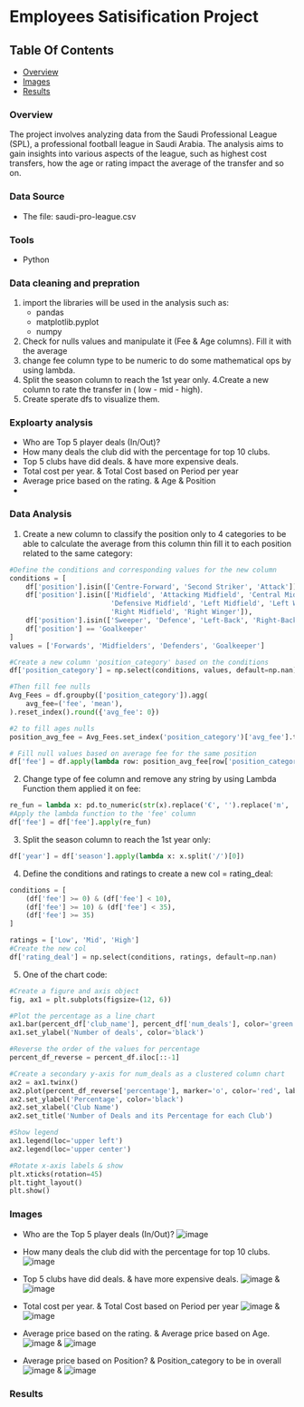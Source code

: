 # Employees Satisification Project

## Table Of Contents
- [Overview](#overview)
- [Images](#images)
- [Results](#results)

### Overview
The project involves analyzing data from the Saudi Professional League (SPL), a professional football league in Saudi Arabia. The analysis aims to gain insights into various aspects of the league, such as highest cost transfers, how the age or rating impact the average of the transfer and so on.
### Data Source
- The file: saudi-pro-league.csv
  
### Tools
- Python
  
### Data cleaning and prepration
1. import the libraries will be used in the analysis such as:
   - pandas
   - matplotlib.pyplot
   - numpy
2. Check for nulls values and manipulate it (Fee & Age columns). Fill it with the average
3. change fee column type to be numeric to do some mathematical ops by using lambda.
3. Split the season column to reach the 1st year only.
4.Create a new column to rate the transfer in ( low - mid - high).
5. Create sperate dfs to visualize them.

### Exploarty analysis
- Who are Top 5 player deals (In/Out)?
- How many deals the club did with the percentage for top 10 clubs.
- Top 5 clubs have did deals. & have more expensive deals.
- Total cost per year. & Total Cost based on Period per year
- Average price based on the rating. & Age & Position
- 
### Data Analysis
1. Create a new column to classify the position only to 4 categories to be able to calculate the average from this column thin fill it to each position related to the same category:
```python
#Define the conditions and corresponding values for the new column
conditions = [
    df['position'].isin(['Centre-Forward', 'Second Striker', 'Attack']),
    df['position'].isin(['Midfield', 'Attacking Midfield', 'Central Midfield', 
                         'Defensive Midfield', 'Left Midfield', 'Left Winger', 
                         'Right Midfield', 'Right Winger']),
    df['position'].isin(['Sweeper', 'Defence', 'Left-Back', 'Right-Back', 'Centre-Back']),
    df['position'] == 'Goalkeeper'
]
values = ['Forwards', 'Midfielders', 'Defenders', 'Goalkeeper']

#Create a new column 'position_category' based on the conditions
df['position_category'] = np.select(conditions, values, default=np.nan)

#Then fill fee nulls
Avg_Fees = df.groupby(['position_category']).agg(
    avg_fee=('fee', 'mean'),
).reset_index().round({'avg_fee': 0})

#2 to fill ages nulls
position_avg_fee = Avg_Fees.set_index('position_category')['avg_fee'].to_dict()

# Fill null values based on average fee for the same position
df['fee'] = df.apply(lambda row: position_avg_fee[row['position_category']] if pd.isnull(row['fee']) else row['fee'], axis=1)
```

2. Change type of fee column and remove any string by using Lambda Function them applied it on fee:
```python
re_fun = lambda x: pd.to_numeric(str(x).replace('€', '').replace('m', ''), errors='coerce')
#Apply the lambda function to the 'fee' column
df['fee'] = df['fee'].apply(re_fun)
```

3. Split the season column to reach the 1st year only:
```python
df['year'] = df['season'].apply(lambda x: x.split('/')[0])
```

4. Define the conditions and  ratings to create a new col = rating_deal:

```python
conditions = [
    (df['fee'] >= 0) & (df['fee'] < 10),
    (df['fee'] >= 10) & (df['fee'] < 35),
    (df['fee'] >= 35)
]

ratings = ['Low', 'Mid', 'High']
#Create the new col
df['rating_deal'] = np.select(conditions, ratings, default=np.nan)
```

5. One of the chart code:
```python
#Create a figure and axis object
fig, ax1 = plt.subplots(figsize=(12, 6))

#Plot the percentage as a line chart
ax1.bar(percent_df['club_name'], percent_df['num_deals'], color='green', label='Number of Deals')
ax1.set_ylabel('Number of deals', color='black')

#Reverse the order of the values for percentage
percent_df_reverse = percent_df.iloc[::-1]

#Create a secondary y-axis for num_deals as a clustered column chart
ax2 = ax1.twinx()
ax2.plot(percent_df_reverse['percentage'], marker='o', color='red', label='Percentage')
ax2.set_ylabel('Percentage', color='black')
ax2.set_xlabel('Club Name')
ax2.set_title('Number of Deals and its Percentage for each Club')

#Show legend
ax1.legend(loc='upper left')
ax2.legend(loc='upper center')

#Rotate x-axis labels & show
plt.xticks(rotation=45)
plt.tight_layout()
plt.show()
```

### Images
- Who are the Top 5 player deals (In/Out)?
  ![image](https://github.com/aishaalishehri/DA_Projects/assets/145159903/7f0ce806-851e-4a3b-bac9-00ff5bb80a73)
  
- How many deals the club did with the percentage for top 10 clubs.
  ![image](https://github.com/aishaalishehri/DA_Projects/assets/145159903/1485401a-7fe5-42d5-90cd-70936e9b05de)

- Top 5 clubs have did deals. & have more expensive deals.
  ![image](https://github.com/aishaalishehri/DA_Projects/assets/145159903/e3bfd5ee-f217-4747-9f9a-e318ca9012b6)
  &
  ![image](https://github.com/aishaalishehri/DA_Projects/assets/145159903/7938cd95-80d0-4a6e-abd3-f38862ae34f3)

- Total cost per year. & Total Cost based on Period per year
  ![image](https://github.com/aishaalishehri/DA_Projects/assets/145159903/c11b6a59-6e51-4754-aa0c-e407150cb989)
  &
  ![image](https://github.com/aishaalishehri/DA_Projects/assets/145159903/f5f80314-8420-4ea5-b3e0-0938a60cd394)

- Average price based on the rating. & Average price based on Age.
  ![image](https://github.com/aishaalishehri/DA_Projects/assets/145159903/a972c8f6-de82-4b74-b531-5ea46ae5d1b2)
  &
  ![image](https://github.com/aishaalishehri/DA_Projects/assets/145159903/e8770d38-6137-4e9a-9425-2b4c6a9167c6)

- Average price based on Position? & Position_category to be in overall
  ![image](https://github.com/aishaalishehri/DA_Projects/assets/145159903/38900d15-2066-48bf-85f3-9fb5deea697b)
  &
  ![image](https://github.com/aishaalishehri/DA_Projects/assets/145159903/99737be3-c23a-483b-bdea-2cedc65e8fed)


### Results










  


    

